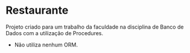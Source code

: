# Restaurante
Projeto criado para um trabalho da faculdade na disciplina de Banco de Dados com a utilização de Procedures.
- Não utiliza nenhum ORM.

